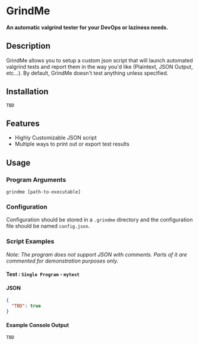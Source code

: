 # GrindMe

**An automatic valgrind tester for your DevOps or laziness needs.**

## Description

GrindMe allows you to setup a custom json script that will launch automated valgrind tests
and report them in the way you'd like (Plaintext, JSON Output, etc...).
By default, GrindMe doesn't test anything unless specified.

## Installation

```shell
TBD
```

## Features

* Highly Customizable JSON script
* Multiple ways to print out or export test results

## Usage

### Program Arguments

```shell
grindme [path-to-executable]
```

### Configuration

Configuration should be stored in a ``.grindme`` directory and the configuration file should be named ``config.json``.

### Script Examples

*Note: The program does not support JSON with comments. Parts of it are commented for demonstration purposes only.*

#### Test : ``Single Program`` - ``mytest``

#### JSON

```json
{
  "TBD": true
}
```

#### Example Console Output

```shell
TBD
```
